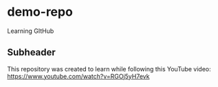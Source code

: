# demo-repo
Learning GItHub

## Subheader

This repository was created to learn while following this YouTube video: https://www.youtube.com/watch?v=RGOj5yH7evk
